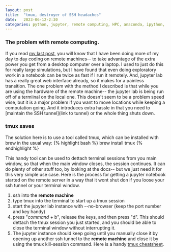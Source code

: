 ```yaml
---
layout: post
title:  "tmux, destroyer of SSH headaches"
date:   2023-06-12-2:30
categories: python, jupyter, remote computing, HPC, anaconda, ipython, tmux, brew
---
```


### The problem with remote computing.
If you read [my last post](https://kylejray.github.io/python,/jupyter,/remote/computing,/hpc,/anaconda,/ipython/2023/05/01/using_jupyer_remotely.html), you will know that I have been doing more of my day to day coding on remote machines-- to take advantage of the extra power you get from a desktop computer over a laptop. I used to just do this for really large simulations, but I have found that even doing exploratory work in a notebook can be twice as fast if I run it remotely. And, jupyter lab has a really great web interface already, so it makes for a painless transition. The one problem with the method I described is that while you are using  the hardware of the remote machine-- the jupyter lab is being run off of a termiinal on the local one. This doesn't seem to be a problem speed wise, but it is a major problem if you want to move locations while keeping a computation going. And it introduces extra hassle in that you need to [maintain the SSH tunnel](link to tunnel) or the whole thing shuts down.

### tmux saves
The solution here is to use a tool called tmux, which can be installed with brew in the usual way:
{% highlight bash %}
brew install tmux
{% endhighlight %}

This handy tool can be used to dettach terminal sessions from you main window, so that when the main window closes, the session continues. It can do plenty of other stuff too, by looking at the docs-- but we just need it for this very simple use case. Here is the process for getting a jupyter notebook started on the remote server in a way that it wont shut don if you loose your ssh tunnel or your terminal window.

1. ssh into the **remote machine**
2. type tmux into the terminal to start up a tmux session
3. start the jupyter lab instance with --no-browser (keep the port number and key handy)
4. press "*command* + b", release the keys, and then press "d". This should dettach the tmux session you just started, and you should be able to close the terminal window without interrupting it.
5. The jupyter instance should keep going until you manually close it by opening up another ssh tunnel to the **remote machine** and close it by using the tmux kill-session command. Here is a handy [tmux cheatsheet](https://tmuxcheatsheet.com/).
